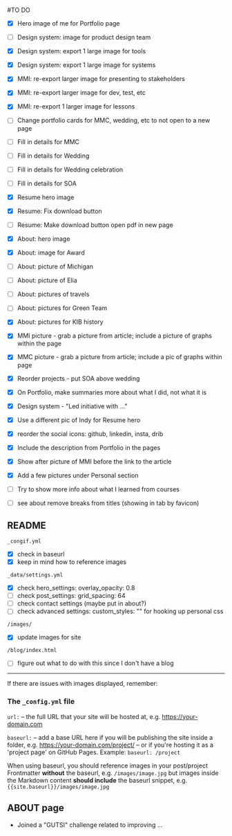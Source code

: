 #TO DO

- [x] Hero image of me for Portfolio page
- [ ] Design system: image for product design team
- [x] Design system: export 1 large image for tools
- [x] Design system: export 1 large image for systems
- [x] MMI: re-export larger image for presenting to stakeholders
- [x] MMI: re-export larger image for dev, test, etc
- [x] MMI: re-export 1 larger image for lessons
- [ ] Change portfolio cards for MMC, wedding, etc to not open to a new page
- [ ] Fill in details for MMC
- [ ] Fill in details for Wedding
- [ ] Fill in details for Wedding celebration
- [ ] Fill in details for SOA
- [x] Resume hero image
- [x] Resume: Fix download button
- [ ] Resume: Make download button open pdf in new page
- [x] About: hero image
- [x] About: image for Award
- [ ] About: picture of Michigan
- [ ] About: picture of Elia
- [ ] About: pictures of travels
- [ ] About: pictures for Green Team
- [x] About: pictures for KIB history

- [x] MMI picture - grab a picture from article; include a picture of graphs within the page
- [x] MMC picture - grab a picture from article; include a pic of graphs within page
- [x] Reorder projects - put SOA above wedding
- [x] On Portfolio, make summaries more about what I did, not what it is
- [x] Design system - "Led initiative with ..."
- [x] Use a different pic of Indy for Resume hero
- [x] reorder the social icons: github, linkedin, insta, drib
- [x] Include the description from Portfolio in the pages
- [x] Show after picture of MMI before the link to the article
- [x] Add a few pictures under Personal section
- [ ] Try to show more info about what I learned from courses
- [ ] see about remove breaks from titles (showing in tab by favicon)



## README

`_congif.yml`
- [x] check in baseurl
- [x] keep in mind how to reference images

`_data/settings.yml`
- [x] check hero_settings: overlay_opacity: 0.8
- [ ] check post_settings: grid_spacing: 64
- [ ] check contact settings (maybe put in about?)
- [ ] check advanced settings:  custom_styles: "" for hooking up personal css

`/images/`
- [x] update images for site

`/blog/index.html` 
- [ ] figure out what to do with this since I don't have a blog

___

If there are issues with images displayed, remember:

### The `_config.yml` file

`url:` – the full URL that your site will be hosted at, e.g. https://your-domain.com

`baseurl:` – add a base URL here if you will be publishing the site inside a folder, e.g. https://your-domain.com/project/ – or if you're hosting it as a 'project page' on GitHub Pages. Example: `baseurl: /project`

When using baseurl, you should reference images in your post/project Frontmatter **without** the baseurl, e.g. `/images/image.jpg` but images inside the Markdown content **should include** the baseurl snippet, e.g. `{{site.baseurl}}/images/image.jpg`

## ABOUT page
- Joined a "GUTSI" challenge related to improving ...